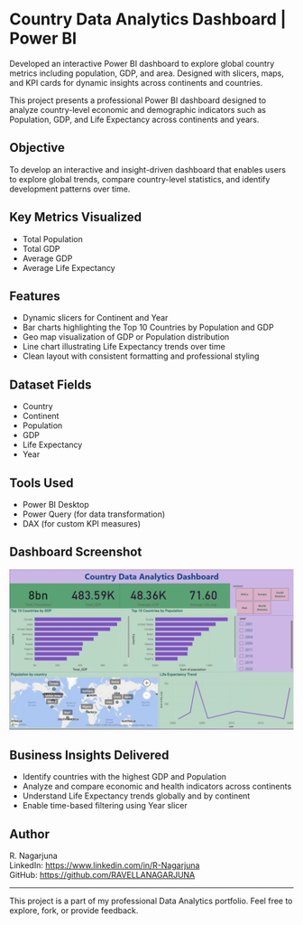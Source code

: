 # Country Data Analytics Dashboard | Power BI
Developed an interactive Power BI dashboard to explore global country metrics including population, GDP, and area. Designed with slicers, maps, and KPI cards for dynamic insights across continents and countries.

This project presents a professional Power BI dashboard designed to analyze country-level economic and demographic indicators such as Population, GDP, and Life Expectancy across continents and years.

## Objective

To develop an interactive and insight-driven dashboard that enables users to explore global trends, compare country-level statistics, and identify development patterns over time.

## Key Metrics Visualized

- Total Population
- Total GDP
- Average GDP
- Average Life Expectancy

## Features

- Dynamic slicers for Continent and Year
- Bar charts highlighting the Top 10 Countries by Population and GDP
- Geo map visualization of GDP or Population distribution
- Line chart illustrating Life Expectancy trends over time
- Clean layout with consistent formatting and professional styling

## Dataset Fields

- Country  
- Continent  
- Population  
- GDP  
- Life Expectancy  
- Year

## Tools Used

- Power BI Desktop  
- Power Query (for data transformation)  
- DAX (for custom KPI measures)

## Dashboard Screenshot

![Dashboard Screenshot](country_dashboard.png)


## Business Insights Delivered

- Identify countries with the highest GDP and Population
- Analyze and compare economic and health indicators across continents
- Understand Life Expectancy trends globally and by continent
- Enable time-based filtering using Year slicer

## Author

R. Nagarjuna  
LinkedIn: https://www.linkedin.com/in/R-Nagarjuna  
GitHub: https://github.com/RAVELLANAGARJUNA

---

This project is a part of my professional Data Analytics portfolio. Feel free to explore, fork, or provide feedback.
